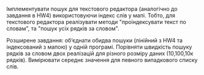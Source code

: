 Імплементувати пошук для текстового редактора (аналогічно до завдання в HW4) використовуючи індекс слів у мапі. Тобто, для текстового редактора реалізувати методи "проіндексувати текст по словам", та "пошук усіх рядків за словом".

Розширене завдання: об‘єднати обидва пошуки (лінійний з HW4 та індексований з мапою) у одній програмі. Порівняти швидкість пошуку рядків за словом двох реалізацій для різного розміру даних (10,100,10к рядків). Вимірювати середнє значення для певного випадкового списку слів.